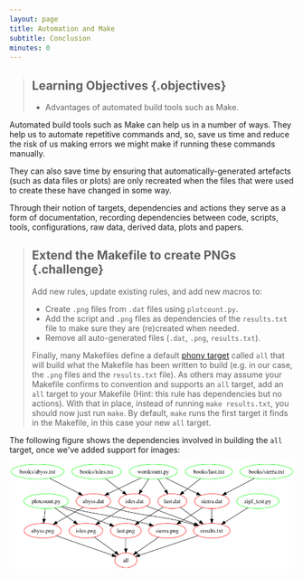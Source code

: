 ```yaml
---
layout: page
title: Automation and Make
subtitle: Conclusion
minutes: 0
---
```


> ## Learning Objectives {.objectives}
>
> * Advantages of automated build tools such as Make.

Automated build tools such as Make can help us in a number of
ways. They help us to automate repetitive commands and, so, save us
time and reduce the risk of us making errors we might make if running
these commands manually.

They can also save time by ensuring that automatically-generated
artefacts (such as data files or plots) are only recreated when the
files that were used to create these have changed in some way.

Through their notion of targets, dependencies and actions they serve
as a form of documentation, recording dependencies between code,
scripts, tools, configurations, raw data, derived data, plots and
papers.

> ## Extend the Makefile to create PNGs {.challenge}
>
> Add new rules, update existing rules, and add new macros to:
> 
> * Create `.png` files from `.dat` files using `plotcount.py`.
> * Add the script and `.png` files as dependencies of the `results.txt` file to make sure they are (re)created when needed.
> * Remove all auto-generated files (`.dat`, `.png`,
>   `results.txt`). 
>
> Finally, many Makefiles define a default [phony target](reference.html#phony-target) called `all` that will build what the Makefile has been written to build (e.g. in our case, the `.png` files and the `results.txt` file). As others may assume your Makefile confirms to convention and supports an `all` target, add an `all` target to your Makefile (Hint: this rule has dependencies but no actions).
> With that in place, instead of running `make results.txt`, you should now just run `make`. By default, `make` runs the first target it finds in the Makefile, in this case your new `all` target.

The following figure shows the dependencies involved in building the `all` target, once we've added support for images:

![results.txt dependencies once images have been added](img/08-conclusion-challenge.png "results.txt dependencies once images have been added")
